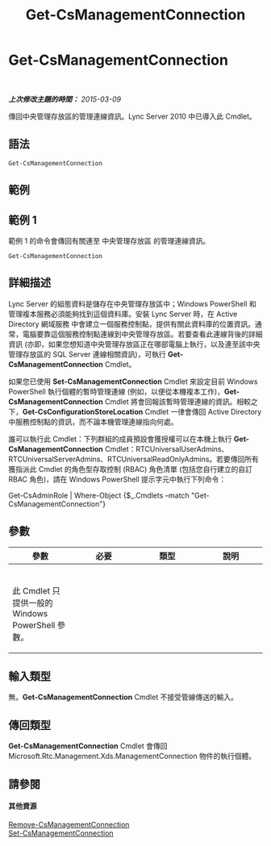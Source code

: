 ﻿---
title: Get-CsManagementConnection
TOCTitle: Get-CsManagementConnection
ms:assetid: b0e2377c-6aab-45d8-b71d-0d37c6f6dae3
ms:mtpsurl: https://technet.microsoft.com/zh-tw/library/Gg412849(v=OCS.15)
ms:contentKeyID: 49292022
ms.date: 08/10/2015
mtps_version: v=OCS.15
ms.translationtype: HT
---

# Get-CsManagementConnection

 

_**上次修改主題的時間：** 2015-03-09_

傳回中央管理存放區的管理連線資訊。Lync Server 2010 中已導入此 Cmdlet。

## 語法

    Get-CsManagementConnection

## 範例

## 範例 1

範例 1 的命令會傳回有關連至 中央管理存放區 的管理連線資訊。

    Get-CsManagementConnection

## 詳細描述

Lync Server 的組態資料是儲存在中央管理存放區中；Windows PowerShell 和管理複本服務必須能夠找到這個資料庫。安裝 Lync Server 時，在 Active Directory 網域服務 中會建立一個服務控制點，提供有關此資料庫的位置資訊。通常，電腦要靠這個服務控制點連線到中央管理存放區。若要查看此連線背後的詳細資訊 (亦即，如果您想知道中央管理存放區正在哪部電腦上執行，以及連至該中央管理存放區的 SQL Server 連線相關資訊)，可執行 **Get-CsManagementConnection** Cmdlet。

如果您已使用 **Set-CsManagementConnection** Cmdlet 來設定目前 Windows PowerShell 執行個體的暫時管理連線 (例如，以便從本機複本工作)，**Get-CsManagementConnection** Cmdlet 將會回報該暫時管理連線的資訊。相較之下，**Get-CsConfigurationStoreLocation** Cmdlet 一律會傳回 Active Directory 中服務控制點的資訊，而不論本機管理連線指向何處。

誰可以執行此 Cmdlet：下列群組的成員預設會獲授權可以在本機上執行 **Get-CsManagementConnection** Cmdlet：RTCUniversalUserAdmins、RTCUniversalServerAdmins、RTCUniversalReadOnlyAdmins。若要傳回所有獲指派此 Cmdlet 的角色型存取控制 (RBAC) 角色清單 (包括您自行建立的自訂 RBAC 角色)，請在 Windows PowerShell 提示字元中執行下列命令：

Get-CsAdminRole | Where-Object {$\_.Cmdlets –match "Get-CsManagementConnection"}

## 參數


<table>
<colgroup>
<col style="width: 25%" />
<col style="width: 25%" />
<col style="width: 25%" />
<col style="width: 25%" />
</colgroup>
<thead>
<tr class="header">
<th>參數</th>
<th>必要</th>
<th>類型</th>
<th>說明</th>
</tr>
</thead>
<tbody>
<tr class="odd">
<td><p></p></td>
<td><p></p></td>
<td><p></p></td>
<td><p></p></td>
</tr>
<tr class="even">
<td><p>此 Cmdlet 只提供一般的 Windows PowerShell 參數。</p></td>
<td> </td>
<td> </td>
<td> </td>
</tr>
</tbody>
</table>


## 輸入類型

無。**Get-CsManagementConnection** Cmdlet 不接受管線傳送的輸入。

## 傳回類型

**Get-CsManagementConnection** Cmdlet 會傳回 Microsoft.Rtc.Management.Xds.ManagementConnection 物件的執行個體。

## 請參閱

#### 其他資源

[Remove-CsManagementConnection](remove-csmanagementconnection.md)  
[Set-CsManagementConnection](set-csmanagementconnection.md)

